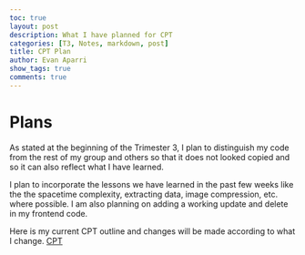 ```yaml
---
toc: true
layout: post
description: What I have planned for CPT
categories: [T3, Notes, markdown, post]
title: CPT Plan
author: Evan Aparri
show_tags: true
comments: true
---
```

# Plans
As stated at the beginning of the Trimester 3, I plan to distinguish my code from the rest of my group and others so that it does not looked copied and so it can also reflect what I have learned.

I plan to incorporate the lessons we have learned in the past few weeks like the the spacetime complexity, extracting data, image compression, etc. where possible. I am also planning on adding a working update and delete in my frontend code.

Here is my current CPT outline and changes will be made according to what I change.
[CPT](https://chewyboba10.github.io/sushi-burrito/t2/post/2023/02/27/CPT.html)